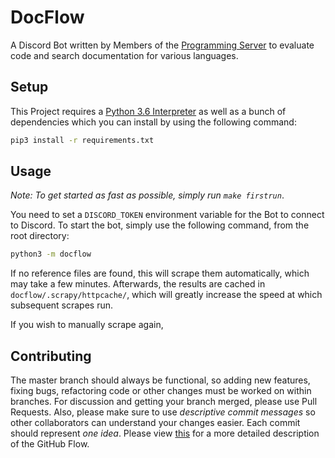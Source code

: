 # DocFlow
A Discord Bot written by Members of the [Programming Server](https://discord.gg/010z0Kw1A9ql5c1Qe) 
to evaluate code and search documentation for various languages.

## Setup
This Project requires a [Python 3.6 Interpreter](https://www.python.org/downloads/) as well
as a bunch of dependencies which you can install by using the following command:
```bash
pip3 install -r requirements.txt
```

## Usage
*Note: To get started as fast as possible, simply run `make firstrun`*.

You need to set a `DISCORD_TOKEN` environment variable for the Bot to connect to Discord. 
To start the bot, simply use the following command, from the root directory:

```bash
python3 -m docflow
```

If no reference files are found, this will scrape them automatically, which may
take a few minutes. Afterwards, the results are cached in `docflow/.scrapy/httpcache/`,
which will greatly increase the speed at which subsequent scrapes run.

If you wish to manually scrape again,

## Contributing
The master branch should always be functional, so adding new features, fixing bugs,
refactoring code or other changes must be worked on within branches. 
For discussion and getting your branch merged, please use Pull Requests. 
Also, please make sure to use *descriptive commit messages* so other collaborators
can understand your changes easier. Each commit should represent *one idea*. 
Please view [this](https://guides.github.com/introduction/flow/) for a more 
detailed description of the GitHub Flow.
